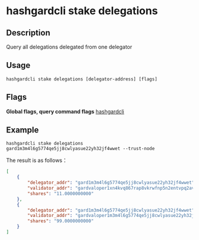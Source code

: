 # hashgardcli stake delegations

## Description

Query all delegations delegated from one delegator


## Usage

```
hashgardcli stake delegations [delegator-address] [flags]
```

## Flags

**Global flags, query command flags** [hashgardcli](../README.md)

## Example

```
hashgardcli stake delegations gard1m3m4l6g5774qe5jj8cwlyasue22yh32jf4wwet --trust-node
```

The result is as follows：

```json
[
    {
        "delegator_addr": "gard1m3m4l6g5774qe5jj8cwlyasue22yh32jf4wwet",
        "validator_addr": "gardvaloper1xn4kvq867rap8vkrwfnp5n2entvpq2avtd0ytq",
        "shares": "11.0000000000"
    },
    {
        "delegator_addr": "gard1m3m4l6g5774qe5jj8cwlyasue22yh32jf4wwet",
        "validator_addr": "gardvaloper1m3m4l6g5774qe5jj8cwlyasue22yh32jmhrxfx",
        "shares": "99.0000000000"
    }
]
```
